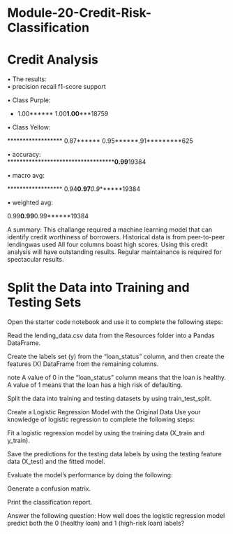 # Module-20-Credit-Risk-Classification


# Credit Analysis 

• The results:   
•                 precision    recall  f1-score support 
                
• Class Purple:
    
*  1.00****** 1.00****1.00*******18759 

• Class Yellow:

******************  0.87****** 0.95******.91*********625   
                  
• accuracy:                             
*****************************************0.99******19384  

• macro avg:         

******************  0.94******0.97*******0.9*******19384 
    
• weighted avg:      

0.99******0.99******0.99******19384 

A summary: This challange required a machine learning model that can identify credit worthiness of borrowers. Historical data is from peer-to-peer lendingwas used  All four columns boast high scores. Using this credit analysis will have outstanding results. Regular maintainance is required for spectacular results. 

# Split the Data into Training and Testing Sets
Open the starter code notebook and use it to complete the following steps:

Read the lending_data.csv data from the Resources folder into a Pandas DataFrame.

Create the labels set (y) from the “loan_status” column, and then create the features (X) DataFrame from the remaining columns.

note
A value of 0 in the “loan_status” column means that the loan is healthy. A value of 1 means that the loan has a high risk of defaulting.

Split the data into training and testing datasets by using train_test_split.

Create a Logistic Regression Model with the Original Data
Use your knowledge of logistic regression to complete the following steps:

Fit a logistic regression model by using the training data (X_train and y_train).

Save the predictions for the testing data labels by using the testing feature data (X_test) and the fitted model.

Evaluate the model’s performance by doing the following:

Generate a confusion matrix.

Print the classification report.

Answer the following question: How well does the logistic regression model predict both the 0 (healthy loan) and 1 (high-risk loan) labels?

